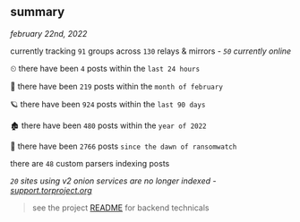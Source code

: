 
## summary
_february 22nd, 2022_

currently tracking `91` groups across `130` relays & mirrors - _`50` currently online_

⏲ there have been `4` posts within the `last 24 hours`

🦈 there have been `219` posts within the `month of february`

🪐 there have been `924` posts within the `last 90 days`

🏚 there have been `480` posts within the `year of 2022`

🦕 there have been `2766` posts `since the dawn of ransomwatch`

there are `48` custom parsers indexing posts

_`20` sites using v2 onion services are no longer indexed - [support.torproject.org](https://support.torproject.org/onionservices/v2-deprecation/)_

> see the project [README](https://github.com/thetanz/ransomwatch#ransomwatch--) for backend technicals
